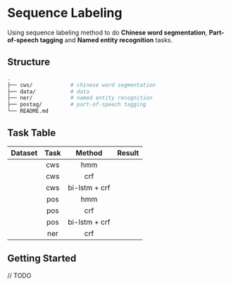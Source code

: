 # Sequence Labeling

Using sequence labeling method to do **Chinese word segmentation**, **Part-of-speech tagging** and **Named entity recognition** tasks.

## Structure

```bash
.
├── cws/            # chinese word segmentation
├── data/           # data
├── ner/            # named entity recognition
├── postag/         # part-of-speech tagging
└── README.md
```

## Task Table

| Dataset | Task  | Method | Result |
| :---: | :---: | :----: | :----: |
|       | cws   | hmm    | |
|       | cws   | crf    | |
|       | cws   | bi-lstm + crf| |
|       | pos   | hmm    | |
|       | pos   | crf | |
|       | pos   | bi-lstm + crf | |
|       | ner   | crf | |

## Getting Started

// TODO
